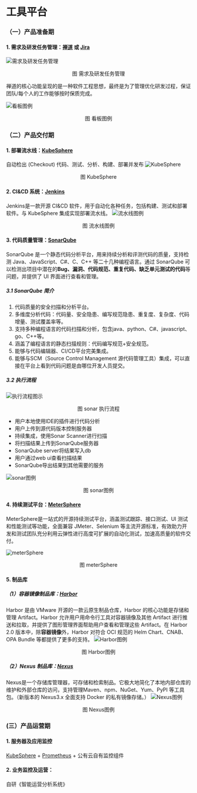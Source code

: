 工具平台
============= 

### （一）产品准备期
#### 1. 需求及研发任务管理：[禅道](https://www.zentao.net/) 或 [Jira](https://www.atlassian.com/zh/software/jira)

![需求及研发任务管理](image/需求及研发任务管理.png)
<p align="center">图 需求及研发任务管理</p>
禅道的核心功能呈现的是一种软件工程思想，最终是为了管理优化研发过程，保证团队/每个人的工作能够按时保质完成。

![看板图例](image/看板图例.jpg)
<p align="center">图 看板图例</p>

### （二）产品交付期
#### 1. 部署流水线：[KubeSphere](https://kubesphere.com.cn/)
自动检出 (Checkout) 代码、测试、分析、构建、部署并发布
![KubeSphere](image/kubesphere.png)
<p align="center">图 KubeSphere</p>


#### 2.  CI&CD 系统：[Jenkins](https://www.jenkins.io/zh/)
Jenkins是一款开源 CI&CD 软件，用于自动化各种任务，包括构建、测试和部署软件。与 KubeSphere 集成实现部署流水线。
![流水线图例](image/流水线图例.png)
<p align="center">图 流水线图例</p>


#### 3. 代码质量管理：[SonarQube](https://www.sonarqube.org/)
SonarQube 是一个静态代码分析平台，用来持续分析和评测代码的质量，支持检测 Java、JavaScript、C#、C、C++ 等二十几种编程语言。通过 SonarQube 可以检测出项目中潜在的**Bug、漏洞、代码规范、重复代码、缺乏单元测试的代码**等问题，并提供了 UI 界面进行查看和管理。
##### 3.1 SonarQube 简介
1. 代码质量的安全扫描和分析平台。
2. 多维度分析代码：代码量、安全隐患、编写规范隐患、重复度、复杂度、代码增量、测试覆盖率等。
3. 支持多种编程语言的代码扫描和分析，包含java、python、C#、javascript、go、C++等。
4. 涵盖了编程语言的静态扫描规则：代码编写规范+安全规范。
5. 能够与代码编辑器、CI/CD平台完美集成。
6. 能够与SCM（Source Control Management 源代码管理工具）集成，可以直接在平台上看到代码问题是由哪位开发人员提交。

##### 3.2 执行流程
![执行流程图示](image/sonar.png)
<p align="center">图 sonar 执行流程</p>

- 用户本地使用IDE的插件进行代码分析
- 用户上传到源代码版本控制服务器
- 持续集成，使用Sonar Scanner进行扫描
- 将扫描结果上传到SonarQube服务器
- SonarQube server将结果写入db
- 用户通过web ui查看扫描结果
- SonarQube导出结果到其他需要的服务

![sonar图例](image/sonar图例.jpg)
<p align="center">图 sonar图例</p>

#### 4. 持续测试平台：[MeterSphere](https://metersphere.io/)
MeterSphere是一站式的开源持续测试平台，涵盖测试跟踪、接口测试、UI 测试和性能测试等功能，全面兼容 JMeter、Selenium 等主流开源标准，有效助力开发和测试团队充分利用云弹性进行高度可扩展的自动化测试，加速高质量的软件交付。

![meterSphere](image/meterSphere.png)
<p align="center">图 meterSphere</p>

#### 5. 制品库
##### （1）容器镜像制品库：[Harbor](https://goharbor.io/)
Harbor 是由 VMware 开源的一款云原生制品仓库，Harbor 的核心功能是存储和管理 Artifact。Harbor 允许用户用命令行工具对容器镜像及其他 Artifact 进行推送和拉取，并提供了图形管理界面帮助用户查看和管理这些 Artifact。在 Harbor 2.0 版本中，除**容器镜像**外，Harbor 对符合 OCI 规范的 Helm Chart、CNAB、OPA Bundle 等都提供了更多的支持。
![Harbor图例](image/Harbor图例.png)
<p align="center">图 Harbor图例</p>

##### （2）Nexus 制品库：[Nexus](https://help.sonatype.com/docs)
Nexus是一个存储库管理器，可存储和检索制品。它极大地简化了本地内部仓库的维护和外部仓库的访问，支持管理Maven、npm、NuGet、Yum、PyPI 等工具包。（新版本的 Nexus3.x 全面支持 Docker 的私有镜像存储。）
![Nexus图例](image/Nexus图例.png)
<p align="center">图 Nexus图例</p>

### (三）产品运营期
#### 1. 服务器及应用监控
[KubeSphere](https://kubesphere.com.cn/) + [Prometheus](https://prometheus.io/) + 公有云自有监控组件

#### 2. 业务监控及运营：
自研《智能运营分析系统》

